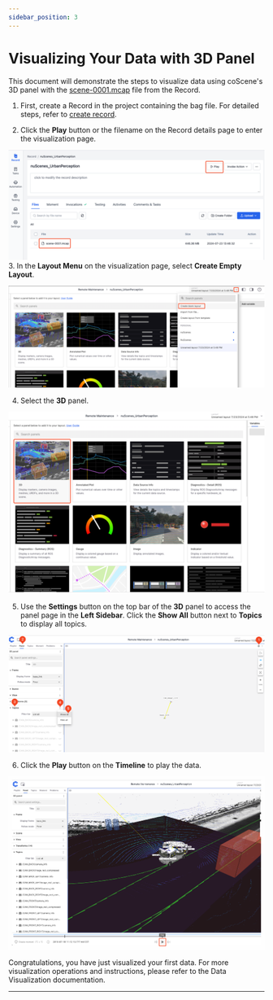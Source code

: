 ```yaml
---
sidebar_position: 3
---
```


# Visualizing Your Data with 3D Panel

This document will demonstrate the steps to visualize data using coScene's 3D panel with the [scene-0001.mcap](https://download.coscene.cn/public-sample-data/scene-0001.mcap)
 file from the Record. 

1. First, create a Record in the project containing the bag file. For detailed steps, refer to [create record](../4-record/1-create-record.md).
   
2. Click the **Play** button or the filename on the Record details page to enter the visualization page.
    
![viz-3-1-Eng](../img/viz-3-1-Eng.png)
3. In the **Layout Menu** on the visualization page, select **Create Empty Layout**.
 
![viz-3-2-Eng](../img/viz-3-2-Eng.png)
 
4. Select the **3D** panel.
 
![viz-3-3-Eng](../img/viz-3-3-Eng.png)
 
5. Use the **Settings** button on the top bar of the **3D** panel to access the panel page in the **Left Sidebar**. Click the **Show All** button next to **Topics** to display all topics.
    
![viz-3-4-Eng](../img/viz-3-4-Eng.png)
 
6. Click the **Play** button on the **Timeline** to play the data.
 
![viz-3-5-Eng](../img/viz-3-5-Eng.png)

Congratulations, you have just visualized your first data. For more visualization operations and instructions, please refer to the Data Visualization documentation.

---

